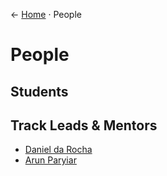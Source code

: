 &larr; [Home](../README.md) &middot; People

# People

## Students

## Track Leads & Mentors

- [Daniel da Rocha](./staff/daniel-da-rocha.md)
- [Arun Paryiar](./staff/arun-paryiar.md)
